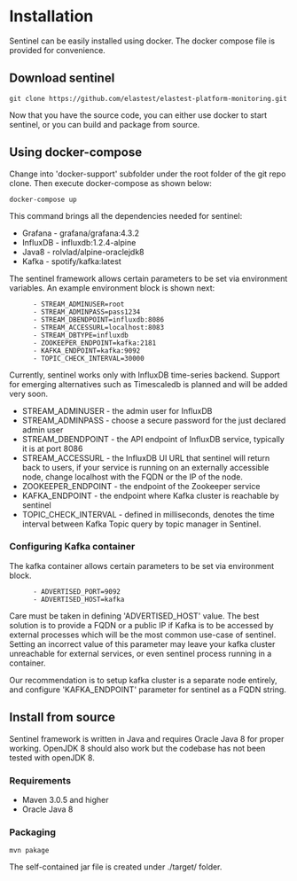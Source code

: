 # Installation
Sentinel can be easily installed using docker. The docker compose file is provided for convenience.

## Download sentinel
```
git clone https://github.com/elastest/elastest-platform-monitoring.git
```
Now that you have the source code, you can either use docker to start sentinel, or you can build and package from source.

## Using docker-compose
Change into 'docker-support' subfolder under the root folder of the git repo clone. Then execute docker-compose as shown below:

```
docker-compose up
```
This command brings all the dependencies needed for sentinel:
* Grafana - grafana/grafana:4.3.2
* InfluxDB - influxdb:1.2.4-alpine
* Java8 - rolvlad/alpine-oraclejdk8
* Kafka - spotify/kafka:latest

The sentinel framework allows certain parameters to be set via environment variables. An example environment block is shown next:
```
      - STREAM_ADMINUSER=root
      - STREAM_ADMINPASS=pass1234
      - STREAM_DBENDPOINT=influxdb:8086
      - STREAM_ACCESSURL=localhost:8083
      - STREAM_DBTYPE=influxdb
      - ZOOKEEPER_ENDPOINT=kafka:2181
      - KAFKA_ENDPOINT=kafka:9092
      - TOPIC_CHECK_INTERVAL=30000
```
Currently, sentinel works only with InfluxDB time-series backend. Support for emerging alternatives such as Timescaledb is planned and will be added very soon.

* STREAM_ADMINUSER - the admin user for InfluxDB
* STREAM_ADMINPASS - choose a secure password for the just declared admin user
* STREAM_DBENDPOINT - the API endpoint of InfluxDB service, typically it is at port 8086
* STREAM_ACCESSURL - the InfluxDB UI URL that sentinel will return back to users, if your service is running on an externally accessible node, change localhost with the FQDN or the IP of the node.
* ZOOKEEPER_ENDPOINT - the endpoint of the Zookeeper service
* KAFKA_ENDPOINT - the endpoint where Kafka cluster is reachable by sentinel
* TOPIC_CHECK_INTERVAL - defined in milliseconds, denotes the time interval between Kafka Topic query by topic manager in Sentinel.

### Configuring Kafka container
The kafka container allows certain parameters to be set via environment block.
```
      - ADVERTISED_PORT=9092
      - ADVERTISED_HOST=kafka
```
Care must be taken in defining 'ADVERTISED_HOST' value. The best solution is to provide a FQDN or a public IP if Kafka is to be accessed by external processes which will be the most common use-case of sentinel. Setting an incorrect value of this parameter may leave your kafka cluster unreachable for external services, or even sentinel process running in a container.

Our recommendation is to setup kafka cluster is a separate node entirely, and configure 'KAFKA_ENDPOINT' parameter for sentinel as a FQDN string.

## Install from source
Sentinel framework is written in Java and requires Oracle Java 8 for proper working. OpenJDK 8 should also work but the codebase has not been tested with openJDK 8.

### Requirements
* Maven 3.0.5 and higher
* Oracle Java 8

### Packaging
```
mvn pakage
```
The self-contained jar file is created under ./target/ folder. 